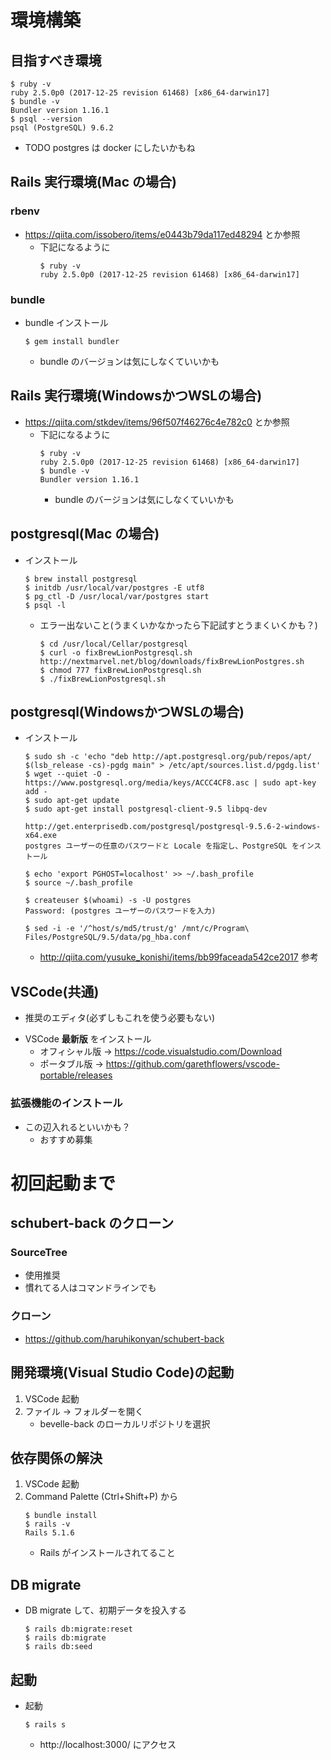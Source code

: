 # 環境構築

## 目指すべき環境
```
$ ruby -v
ruby 2.5.0p0 (2017-12-25 revision 61468) [x86_64-darwin17]
$ bundle -v
Bundler version 1.16.1
$ psql --version
psql (PostgreSQL) 9.6.2
```
- TODO postgres は docker にしたいかもね

## Rails 実行環境(Mac の場合)
### rbenv
- https://qiita.com/issobero/items/e0443b79da117ed48294 とか参照
    - 下記になるように
        ```
        $ ruby -v
        ruby 2.5.0p0 (2017-12-25 revision 61468) [x86_64-darwin17]
        ```
### bundle
- bundle インストール
    ```
    $ gem install bundler
    ```
    - bundle のバージョンは気にしなくていいかも

## Rails 実行環境(WindowsかつWSLの場合)
- https://qiita.com/stkdev/items/96f507f46276c4e782c0 とか参照
    - 下記になるように
        ```
        $ ruby -v
        ruby 2.5.0p0 (2017-12-25 revision 61468) [x86_64-darwin17]
        $ bundle -v
        Bundler version 1.16.1
        ```
        - bundle のバージョンは気にしなくていいかも

## postgresql(Mac の場合)
- インストール
    ```
    $ brew install postgresql
    $ initdb /usr/local/var/postgres -E utf8
    $ pg_ctl -D /usr/local/var/postgres start
    $ psql -l
    ```
    - エラー出ないこと(うまくいかなかったら下記試すとうまくいくかも？)
        ```
        $ cd /usr/local/Cellar/postgresql
        $ curl -o fixBrewLionPostgresql.sh http://nextmarvel.net/blog/downloads/fixBrewLionPostgres.sh
        $ chmod 777 fixBrewLionPostgresql.sh
        $ ./fixBrewLionPostgresql.sh
        ```
        
## postgresql(WindowsかつWSLの場合)
- インストール
    ```
    $ sudo sh -c 'echo "deb http://apt.postgresql.org/pub/repos/apt/ $(lsb_release -cs)-pgdg main" > /etc/apt/sources.list.d/pgdg.list'
    $ wget --quiet -O - https://www.postgresql.org/media/keys/ACCC4CF8.asc | sudo apt-key add -
    $ sudo apt-get update
    $ sudo apt-get install postgresql-client-9.5 libpq-dev

    http://get.enterprisedb.com/postgresql/postgresql-9.5.6-2-windows-x64.exe
    postgres ユーザーの任意のパスワードと Locale を指定し、PostgreSQL をインストール

    $ echo 'export PGHOST=localhost' >> ~/.bash_profile
    $ source ~/.bash_profile

    $ createuser $(whoami) -s -U postgres
    Password: (postgres ユーザーのパスワードを入力)

    $ sed -i -e '/^host/s/md5/trust/g' /mnt/c/Program\ Files/PostgreSQL/9.5/data/pg_hba.conf
    ```

    - http://qiita.com/yusuke_konishi/items/bb99faceada542ce2017 参考

    
## VSCode(共通)
- 推奨のエディタ(必ずしもこれを使う必要もない)

+ VSCode **最新版** をインストール
    - オフィシャル版 -> https://code.visualstudio.com/Download
    - ポータブル版 -> https://github.com/garethflowers/vscode-portable/releases

### 拡張機能のインストール

- この辺入れるといいかも？
    - おすすめ募集

# 初回起動まで
## schubert-back のクローン
### SourceTree
- 使用推奨
- 慣れてる人はコマンドラインでも
### クローン
- https://github.com/haruhikonyan/schubert-back

## 開発環境(Visual Studio Code)の起動
1.  VSCode 起動
1.  ファイル -> フォルダーを開く
    - bevelle-back のローカルリポジトリを選択

## 依存関係の解決

1. VSCode 起動
1. Command Palette (Ctrl+Shift+P) から
    ```
    $ bundle install
    $ rails -v
    Rails 5.1.6
    ```
    - Rails がインストールされてること
    
## DB migrate
- DB migrate して、初期データを投入する
    ```
    $ rails db:migrate:reset
    $ rails db:migrate
    $ rails db:seed
    ```
    
## 起動
- 起動
    ```
    $ rails s
    ```
    - http://localhost:3000/ にアクセス